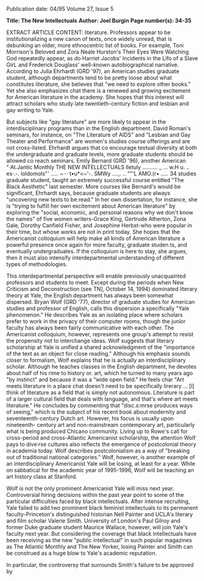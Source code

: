 Publication date: 04/95
Volume 27, Issue 5

**Title: The New Intellectuals**
**Author: Joel Burgin**
**Page number(s): 34-35**

EXTRACT ARTICLE CONTENT:
literature. Professors appear to be 
institutionalizing a new canon of texts, 
once widely unread, that is debunking an 
older, more ethnocentric list of books. For 
example, Toni Morrison's Beloved and Zora 
Neale Hurston's Their Eyes Were Watching 
God repeatedly appear, as do Harriet 
Jacobs' Incidents in the Lifo of a Slave GirL 
and Frederick Douglass' well-known 
autobiographical narrative. According to 
Julia Ehrhardt (GRD '97), an American 
studies graduate student, although 
departments tend to be pretty loose about 
what constitutes literature, she believes that 
"we need to explore other books." Yet she 
also emphasizes chat there is a renewed and 
growing excitement for American literature 
in the academy. She hopes that this interest 
will attract scholars who study late 
twentieth-century fiction and lesbian and 
gay writing to Yale. 

But subjects like "gay literature" are 
more 
likely 
to 
appear 
in 
the 
interdisciplinary programs than in the 
English department. David Roman's 
seminars, for instance, on "The Literature 
of AIDS" and "Lesbian and Gay Theater 
and Performance" are women's studies 
course offerings and are not cross-listed. 
Ehrhardt argues that co encourage 
textual diversity at both the undergraduate 
and graduate levels, more graduate students 
should be allowed co reach seminars. Emily 
Bernard (GRD '96), another American 
"·At.Jantic Monthly 
THE NEW INTELLECTUALS 
lletuly 
.......... _ 
... w.H 
u. .. es·.-. 
loldomols"' 
..... ~··· 
t•u*<~'-. 
SMWy 
....,. .. ""'L 
AMO.(r• 
..... 
34 
studies graduate student, taught an 
extremely successful course entitled "The 
Black Aesthetic" last semester. More 
courses like Bernard's would be significant, 
Ehrhardt says, because graduate students 
are always "uncovering new texts to be 
read." In her own dissertation, for instance, 
she is "trying to fulfill her own excitement 
about American literature" by exploring the 
"social, economic, and personal reasons 
why we don't know the names" of five 
women writers-Grace King, Gertrude 
Atherton, Zona Gale, Dorothy Canfield 
Fisher, and Josephine Herbst-who were 
popular in their time, but whose works are 
not in print today. She hopes that the 
Americanist colloquium will help make all 
kinds of American literature a powerful 
presence once again for more faculty, 
graduate studen.ts, and eventually 
undergraduates. If the colloquium is here 
to stay, she argues, then it must also 
intensify interdepartmental understanding 
of different types of methodologies. 

This interdepartmental perspective will 
enable previously unacquainted professors 
and students to meet. Except during the 
periods when New Criticism and 
Deconstruction (see TN], October 14, 
1994) dominated literary theory at Yale, 
the English department has always been 
somewhat dispersed. Bryan Wolf (GRD 
'77), director of graduate studies for 
American studies and professor of English, 
calls this dispersion a specifically "Yale 
phenomenon." He describes Yale as an 
isolating place where scholars prefer to 
work in the privacy of their computer 
rooms, though the junior faculty has always 
been fairly communicative with each other. 
The Americanist colloquium, however, 
represents one group's attempt to resist the 
propensity not to interchange ideas. 
Wolf suggests that literary scholarship 
at 
Yale 
is 
unified 
a 
shared 
acknowledgment of the "importance of the 
text as an object for close reading." 
Although his emphasis sounds closer to 
formalism, Wolf explains that he is actually 
an interdisciplinary scholar. Although he 
teaches classes in the English department, 
he devotes about half of his rime to history 
or. art, which he turned to many years ago 
"by instinct" and because it was a "wide 
open field." He feels char "Art meets 
literature in a place chat doesn't need to be 
specifically lirerary ... [l] think of literature 
as a field that is simply not autonomous. 
Literature is part of a larger cultural field 
that deals with language, and that's where 
art meets literature." He concludes by 
commenting that "disc.s:mrse produces ways 
of seeing," which is the subject of his 
recent book about modernity and 
seventeenth-century Dutch art. However, 
his focus is usually upon nineteenth-
century 
art 
and 
non-mainstream 
contemporary art, particularly what is 
being 
produced 
Chicano 
community. Living up to Rowe's call for 
cross-period and cross-Atlantic Americanist 
scholarship, the attention Wolf pays to 
dive·rse cultures also reflects the emergence 
of postcolonial theory in academia today. 
Wolf describes postcolonialism as a way of 
"breaking out of traditional national 
categories." Wolf, however, is another 
example of an interdisciplinary Americanist 
Yale will be losing, at least for a year. While 
on sabbatical for the academic year of 
1995-1996, Wolf will be teaching an art 
history class at Stanford. 

Wolf is not the only prominent 
Americanist Yale will miss next year. 
Controversial hiring decisions within the 
past year point to some of the particular 
difficulties faced by black intellectuals. 
After intense recruiting, Yale failed to add 
two prominent black feminist intellectuals 
to its permanent faculty-Princeton's 
distinguished historian Nell Painter and 
UCLA's literary and film scholar Valerie 
Smith. University of London's Paul Gilroy 
and former Duke graduate student Maurice 
Wallace, however, will join Yale's faculty 
next year. But considering the coverage that 
black intellectuals have been receiving as 
the new "public intellectual" in such 
popular magazines as The Atlantic Monthly 
and The New Yorker, losing Painter and 
Smith can be construed as a huge blow to 
Yale's academic reputation. 

In particular, the controversy that 
surrounds Smith's failure to be approved by